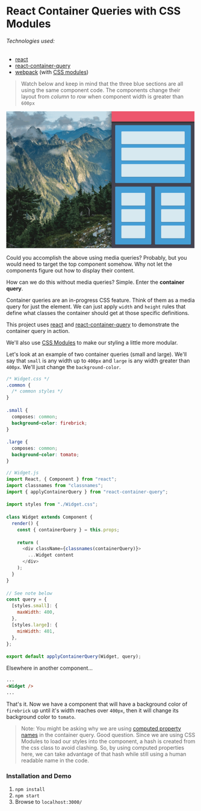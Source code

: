 # React Container Queries with CSS Modules

###### Technologies used:
- [react](https://facebook.github.io/react/)
- [react-container-query](http://d6u.github.io/react-container-query/)
- [webpack](https://github.com/webpack/webpack) (with [CSS modules](https://github.com/css-modules/css-modules))

> Watch below and keep in mind that the three blue sections are all using the same component code. The components change their layout from _column_ to _row_ when component width is greater than `600px`

![Container Queries FTW](container-query.gif)

Could you accomplish the above using media queries? Probably, but you would need to target the top component somehow. Why not let the components figure out how to display their content.

How can we do this without media queries? Simple. Enter the **container query**.

Container queries are an in-progress CSS feature. Think of them as a media query for just the element. We can just apply `width` and `height` rules that define what classes the container should get at those specific definitions.

This project uses [react](https://facebook.github.io/react/) and [react-container-query](http://d6u.github.io/react-container-query/) to demonstrate the container query in action. 

We'll also use [CSS Modules](https://github.com/css-modules/css-modules) to make our styling a little more modular.

Let's look at an example of two container queries (small and large). We'll say that `small` is any width up to `400px` and `large` is any width greater than `400px`. We'll just change the `background-color`.
```css
/* Widget.css */
.common {
  /* common styles */
}

.small {
  composes: common;
  background-color: firebrick;
}

.large {
  composes: common;
  background-color: tomato;
}
```
```js
// Widget.js
import React, { Component } from "react";
import classnames from "classnames";
import { applyContainerQuery } from "react-container-query";

import styles from "./Widget.css";

class Widget extends Component {
  render() {
    const { containerQuery } = this.props;
  
    return (
      <div className={classnames(containerQuery)}>
        ...Widget content
      </div>
    );
  }
}

// See note below
const query = {
  [styles.small]: {
    maxWidth: 400,
  },
  [styles.large]: {
    minWidth: 401,
  },
};

export default applyContainerQuery(Widget, query);
```

Elsewhere in another component...
```html
...
<Widget />
...
```

That's it. Now we have a component that will have a background color of `firebrick` up until it's width reaches over `400px`, then it will change its background color to `tomato`.

> Note: You might be asking why we are using [computed property names](https://github.com/lukehoban/es6features#enhanced-object-literals) in the container query. Good question. Since we are using CSS Modules to load our styles into the component, a hash is created from the css class to avoid clashing. So, by using computed properties here, we can take advantage of that hash while still using a human readable name in the code.

### Installation and Demo
1. `npm install`
2. `npm start`
3. Browse to `localhost:3000/`
